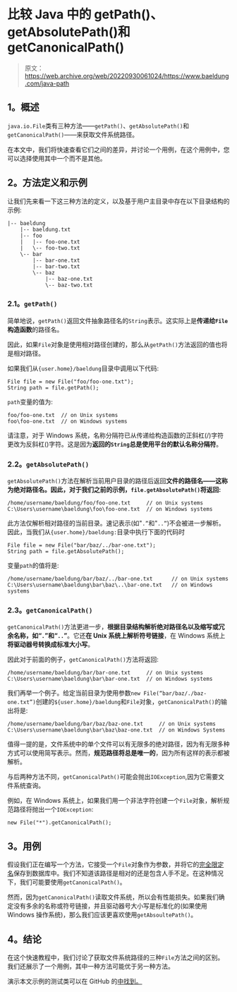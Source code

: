 # 比较 Java 中的 getPath()、getAbsolutePath()和 getCanonicalPath()

> 原文：<https://web.archive.org/web/20220930061024/https://www.baeldung.com/java-path>

## 1。概述

`java.io.File`类有三种方法——`getPath()`、`getAbsolutePath()`和`getCanonicalPath()`——来获取文件系统路径。

在本文中，我们将快速查看它们之间的差异，并讨论一个用例，在这个用例中，您可以选择使用其中一个而不是其他。

## 2。方法定义和示例

让我们先来看一下这三种方法的定义，以及基于用户主目录中存在以下目录结构的示例:

```
|-- baeldung
    |-- baeldung.txt
    |-- foo
    |   |-- foo-one.txt
    |   \-- foo-two.txt
    \-- bar
        |-- bar-one.txt
        |-- bar-two.txt
        \-- baz
            |-- baz-one.txt
            \-- baz-two.txt
```

### 2.1。`getPath()`

简单地说，`getPath()`返回文件抽象路径名的`String`表示。这实际上是**传递给`File`构造函数**的路径名。

因此，如果`File`对象是使用相对路径创建的，那么从`getPath()`方法返回的值也将是相对路径。

如果我们从`{user.home}/baeldung`目录中调用以下代码:

```
File file = new File("foo/foo-one.txt");
String path = file.getPath();
```

`path`变量的值为:

```
foo/foo-one.txt  // on Unix systems
foo\foo-one.txt  // on Windows systems
```

请注意，对于 Windows 系统，名称分隔符已从传递给构造函数的正斜杠(/)字符更改为反斜杠(\)字符。这是因为**返回的`String`总是使用平台的默认名称分隔符**。

### 2.2。`getAbsolutePath()`

`getAbsolutePath()`方法在解析当前用户目录的路径后返回**文件的路径名——这称为绝对路径名。因此，对于我们之前的示例，`file.getAbsolutePath()`将返回:**

```
/home/username/baeldung/foo/foo-one.txt     // on Unix systems
C:\Users\username\baeldung\foo\foo-one.txt  // on Windows systems
```

此方法仅解析相对路径的当前目录。速记表示(如"`.”`和"`..”`)不会被进一步解析。因此，当我们从`{user.home}/baeldung:`目录中执行下面的代码时

```
File file = new File("bar/baz/../bar-one.txt");
String path = file.getAbsolutePath();
```

变量`path`的值将是:

```
/home/username/baeldung/bar/baz/../bar-one.txt      // on Unix systems
C:\Users\username\baeldung\bar\baz\..\bar-one.txt   // on Windows systems
```

### 2.3。`getCanonicalPath()`

`getCanonicalPath()`方法更进一步，**根据目录结构解析绝对路径名以及缩写或冗余名称，如“`.`”和“`..`”**。它还**在 Unix 系统上解析符号链接**，在 Windows 系统上**将驱动器号转换成标准大小写**。

因此对于前面的例子，`getCanonicalPath()`方法将返回:

```
/home/username/baeldung/bar/bar-one.txt     // on Unix systems
C:\Users\username\baeldung\bar\bar-one.txt  // on Windows systems
```

我们再举一个例子。给定当前目录为使用参数`new File(“bar/baz/./baz-one.txt”)`创建的`${user.home}/baeldung`和`File`对象，`getCanonicalPath()`的输出将是:

```
/home/username/baeldung/bar/baz/baz-one.txt     // on Unix systems
C:\Users\username\baeldung\bar\baz\baz-one.txt  // on Windows Systems
```

值得一提的是，文件系统中的单个文件可以有无限多的绝对路径，因为有无限多种方式可以使用简写表示。然而，**规范路径将总是唯一的**，因为所有这样的表示都被解析。

与后两种方法不同，`getCanonicalPath()`可能会抛出`IOException`,因为它需要文件系统查询。

例如，在 Windows 系统上，如果我们用一个非法字符创建一个`File`对象，解析规范路径将抛出一个`IOException`:

```
new File("*").getCanonicalPath();
```

## 3。用例

假设我们正在编写一个方法，它接受一个`File`对象作为参数，并将它的[完全限定名](https://web.archive.org/web/20220626202045/https://en.wikipedia.org/wiki/Fully_qualified_name#Filenames_and_paths)保存到数据库中。我们不知道该路径是相对的还是包含人手不足。在这种情况下，我们可能要使用`getCanonicalPath()`。

然而，因为`getCanonicalPath()`读取文件系统，所以会有性能损失。如果我们确定没有多余的名称或符号链接，并且驱动器号大小写是标准化的(如果使用 Windows 操作系统)，那么我们应该更喜欢使用`getAbsoultePath()`。

## 4。结论

在这个快速教程中，我们讨论了获取文件系统路径的三种`File`方法之间的区别。我们还展示了一个用例，其中一种方法可能优于另一种方法。

演示本文示例的测试类可以在 GitHub 的[中找到。](https://web.archive.org/web/20220626202045/https://github.com/eugenp/tutorials/tree/master/core-java-modules/core-java-io-apis)